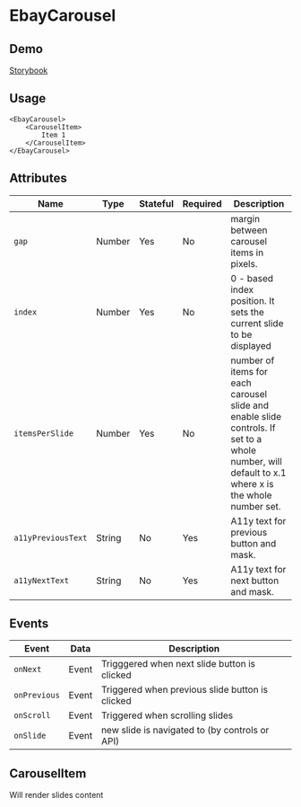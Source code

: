 # EbayCarousel

## Demo
[Storybook](https://opensource.ebay.com/ebayui-core-react/main/?path=/story/navigation-disclosure-ebay-carousel--continuous)

## Usage

```react
<EbayCarousel>
    <CarouselItem>
        Item 1
    </CarouselItem>
</EbayCarousel>
```

## Attributes

Name | Type    | Stateful | Required | Description
--- |---------|----------| --- | ---
`gap` | Number  | Yes      | No | margin between carousel items in pixels.
`index` | Number  | Yes      | No | 0 - based index position. It sets the current slide to be displayed
`itemsPerSlide` | Number  | Yes      | No | number of items for each carousel slide and enable slide controls. If set to a whole number, will default to x.1 where x is the whole number set.
`a11yPreviousText` | String  | No       | Yes | A11y text for previous button and mask.
`a11yNextText` | String  | No       | Yes | A11y text for next button and mask.

## Events

Event | Data  | Description
--- |-------| ---
`onNext` | Event | Trigggered when next slide button is clicked
`onPrevious` | Event | Triggered when previous slide button is clicked
`onScroll` | Event | Triggered when scrolling slides
`onSlide` | Event | new slide is navigated to (by controls or API)


## CarouselItem
Will render slides content
